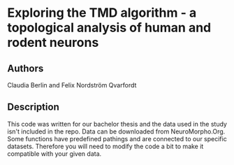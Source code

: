 # Exploring the TMD algorithm - a topological analysis of human and rodent neurons

## Authors
Claudia Berlin and Felix Nordström Qvarfordt

## Description
This code was written for our bachelor thesis and the data used in the study isn't included in the repo. Data can be downloaded from NeuroMorpho.Org. Some functions have predefined pathings and are connected to our specific datasets. Therefore you will need to modify the code a bit to make it compatible with your given data. 
